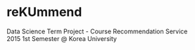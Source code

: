 # reKUmmend
Data Science Term Project - Course Recommendation Service   
  2015 1st Semester @ Korea University 
